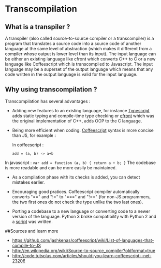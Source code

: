 
# Transcompilation #

## What is a transpiler ?

A transpiler (also called source-to-source compiler or a transcompiler) is a program that translates a source code into a source code of another language at the same level of abstraction (which makes it different from a compiler whose output is lower level than its input). The input language can be either an existing language like cfront which converts C++ to C or a new language like Coffeescript which is transcompiled to Javascript. The input language may be a superset of the output language which means that any code written in the output language is valid for the input language.

## Why using transcompilation ?

Transcompilation has several advantages :

* Adding new features to an existing language, for instance [Typescript](http://www.typescriptlang.org/) adds static typing and compile-time type checking or [cfront](http://en.wikipedia.org/wiki/Cfront?oldformat=true) which was the original implementation of C++, adds OOP to the C language.

* Being more efficient when coding. [Coffeescript](http://coffeescript.org/) syntax is more concise than JS, for example :

	In coffeescript :
	```
	add = (a, b) -> a+b
	```
In javascript :
	```
	var add = function (a, b) {
		return a + b;
	}
	```
The codebase is more readable and can be more easily be maintained.

* As a compilation phase with its checks is added, you can detect mistakes earlier.

* Encouraging good pratices. Coffeescript compiler automatically converts "==" and "!=" to "===" and "!==" (for non-JS programmers, the two first ones do not check the type unlike the two last ones).

* Porting a codebase to a new language or converting code to a newer version of the language. Python 3 broke compatibility with Python 2 and a [script](https://docs.python.org/2/library/2to3.html) was written.


##Sources and learn more
* https://github.com/jashkenas/coffeescript/wiki/List-of-languages-that-compile-to-JS
* http://en.wikipedia.org/wiki/Source-to-source_compiler?oldformat=true
* http://code.tutsplus.com/articles/should-you-learn-coffeescript--net-23206